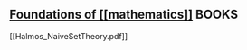 [Foundations of [[mathematics]]](file:///C:%5CCloud%20Drives%5CiCloudDrive%5CiCloud~md~obsidian%5CObsidian_%5CFoundations%20of%20mathematics)
BOOKS
-----------
[[Halmos_NaiveSetTheory.pdf]]
